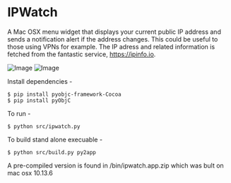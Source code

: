 # IPWatch

A Mac OSX menu widget that displays your current public IP address and sends a notification alert if the address changes.
This could be useful to those using VPNs for example. The IP adress and related information is fetched from the fantastic service, https://ipinfo.io.

![Image](images/1.png)
![Image](images/2.png)

Install dependencies -
```
$ pip install pyobjc-framework-Cocoa
$ pip install pyObjC

```
To run -
```
$ python src/ipwatch.py
```

To build stand alone execuable -
```
$ python src/build.py py2app
```

A pre-compiled version is found in /bin/ipwatch.app.zip which was bult on mac osx 10.13.6
